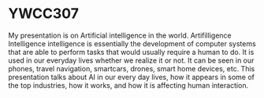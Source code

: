 # YWCC307
My presentation is on Artificial intelligence in the world. 
Artifilligence Intelligence intelligence is essentially the development of computer systems that are able to perform tasks 
that would usually require a human to do. It is used in our everyday lives whether we realize it or not. 
It can be seen in our phones, travel navigation, smartcars, drones, smart home devices, etc. This presentation talks about 
AI in our every day lives, how it appears in some of the top industries, how it works, and how it is affecting human interaction. 
